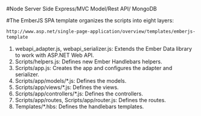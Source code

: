 #Node Server Side
Express/MVC Model/Rest API/ MongoDB

#The EmberJS SPA template organizes the scripts into eight layers:
```html
http://www.asp.net/single-page-application/overview/templates/emberjs-
template
```
1. webapi_adapter.js, webapi_serializer.js: Extends the Ember Data library to work with ASP.NET Web API.
2. Scripts/helpers.js: Defines new Ember Handlebars helpers.
3. Scripts/app.js: Creates the app and configures the adapter and serializer.
4. Scripts/app/models/*.js: Defines the models.
5. Scripts/app/views/*.js: Defines the views.
6. Scripts/app/controllers/*.js: Defines the controllers.
7. Scripts/app/routes, Scripts/app/router.js: Defines the routes.
8. Templates/*.hbs: Defines the handlebars templates.


